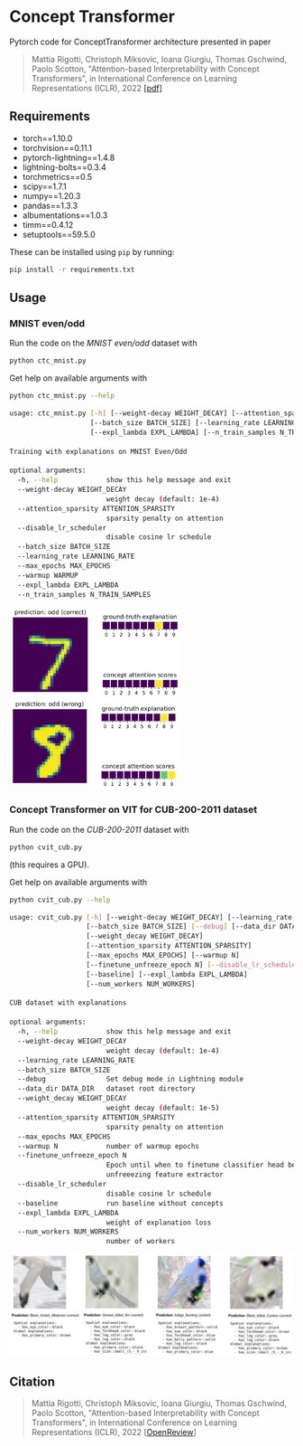 # Concept Transformer

Pytorch code for ConceptTransformer architecture presented in paper
> Mattia Rigotti, Christoph Miksovic, Ioana Giurgiu, Thomas Gschwind, Paolo Scotton, "Attention-based Interpretability with Concept Transformers",
in International Conference on Learning Representations (ICLR), 2022 [[pdf]](https://openreview.net/pdf?id=kAa9eDS0RdO)

## Requirements

* torch==1.10.0
* torchvision==0.11.1
* pytorch-lightning==1.4.8
* lightning-bolts==0.3.4
* torchmetrics==0.5
* scipy==1.7.1
* numpy==1.20.3
* pandas==1.3.3
* albumentations==1.0.3
* timm==0.4.12
* setuptools==59.5.0

These can be installed using `pip` by running:

```bash
pip install -r requirements.txt
```


## Usage

### MNIST even/odd

Run the code on the *MNIST even/odd* dataset with

```bash
python ctc_mnist.py
```
Get help on available arguments with
```bash
python ctc_mnist.py --help
```

```bash
usage: ctc_mnist.py [-h] [--weight-decay WEIGHT_DECAY] [--attention_sparsity ATTENTION_SPARSITY] [--disable_lr_scheduler]
                    [--batch_size BATCH_SIZE] [--learning_rate LEARNING_RATE] [--max_epochs MAX_EPOCHS] [--warmup WARMUP]
                    [--expl_lambda EXPL_LAMBDA] [--n_train_samples N_TRAIN_SAMPLES]

Training with explanations on MNIST Even/Odd

optional arguments:
  -h, --help            show this help message and exit
  --weight-decay WEIGHT_DECAY
                        weight decay (default: 1e-4)
  --attention_sparsity ATTENTION_SPARSITY
                        sparsity penalty on attention
  --disable_lr_scheduler
                        disable cosine lr schedule
  --batch_size BATCH_SIZE
  --learning_rate LEARNING_RATE
  --max_epochs MAX_EPOCHS
  --warmup WARMUP
  --expl_lambda EXPL_LAMBDA
  --n_train_samples N_TRAIN_SAMPLES
```


 <img src="/figs/binary_mnist_correct.png" width="300">
 <img src="/figs/binary_mnist_error.png" width="300">

### Concept Transformer on VIT for CUB-200-2011 dataset

Run the code on the *CUB-200-2011* dataset with

```bash
python cvit_cub.py
```
(this requires a GPU).

Get help on available arguments with
```bash
python cvit_cub.py --help
```

```bash
usage: cvit_cub.py [-h] [--weight-decay WEIGHT_DECAY] [--learning_rate LEARNING_RATE]
                   [--batch_size BATCH_SIZE] [--debug] [--data_dir DATA_DIR]
                   [--weight_decay WEIGHT_DECAY]
                   [--attention_sparsity ATTENTION_SPARSITY]
                   [--max_epochs MAX_EPOCHS] [--warmup N]
                   [--finetune_unfreeze_epoch N] [--disable_lr_scheduler]
                   [--baseline] [--expl_lambda EXPL_LAMBDA]
                   [--num_workers NUM_WORKERS]

CUB dataset with explanations

optional arguments:
  -h, --help            show this help message and exit
  --weight-decay WEIGHT_DECAY
                        weight decay (default: 1e-4)
  --learning_rate LEARNING_RATE
  --batch_size BATCH_SIZE
  --debug               Set debug mode in Lightning module
  --data_dir DATA_DIR   dataset root directory
  --weight_decay WEIGHT_DECAY
                        weight decay (default: 1e-5)
  --attention_sparsity ATTENTION_SPARSITY
                        sparsity penalty on attention
  --max_epochs MAX_EPOCHS
  --warmup N            number of warmup epochs
  --finetune_unfreeze_epoch N
                        Epoch until when to finetune classifier head before
                        unfreeezing feature extractor
  --disable_lr_scheduler
                        disable cosine lr schedule
  --baseline            run baseline without concepts
  --expl_lambda EXPL_LAMBDA
                        weight of explanation loss
  --num_workers NUM_WORKERS
                        number of workers
```

 <img src="/figs/cub_examples.png" width="800">


## Citation
> Mattia Rigotti, Christoph Miksovic, Ioana Giurgiu, Thomas Gschwind, Paolo Scotton, "Attention-based Interpretability with Concept Transformers",
in International Conference on Learning Representations (ICLR), 2022 [[OpenReview](https://openreview.net/pdf?id=kAa9eDS0RdO)]




